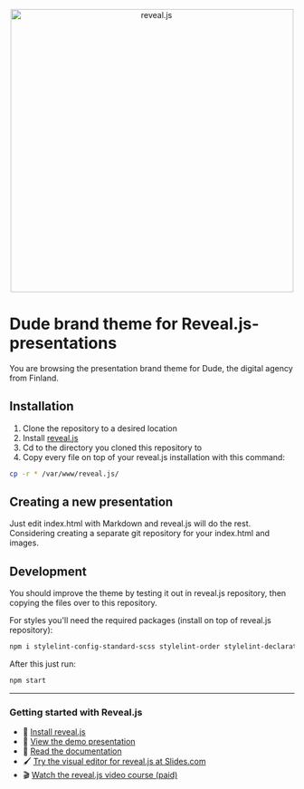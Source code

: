<p align="center">
  <a href="https://revealjs.com">
    <img src="https://hakim-static.s3.amazonaws.com/reveal-js/logo/v1/reveal-black-text-sticker.png" alt="reveal.js" width="500">
  </a>
</p>

# Dude brand theme for Reveal.js-presentations

You are browsing the presentation brand theme for Dude, the digital agency from Finland.

## Installation

1. Clone the repository to a desired location
2. Install [reveal.js](https://github.com/hakimel/reveal.js)
3. Cd to the directory you cloned this repository to
4. Copy every file on top of your reveal.js installation with this command:

```bash
cp -r * /var/www/reveal.js/
```

## Creating a new presentation

Just edit index.html with Markdown and reveal.js will do the rest. Considering creating a separate git repository for your index.html and images.

## Development

You should improve the theme by testing it out in reveal.js repository, then copying the files over to this repository.

For styles you'll need the required packages (install on top of reveal.js repository):

```bash
npm i stylelint-config-standard-scss stylelint-order stylelint-declaration-strict-value @ronilaukkarinen/stylelint-value-no-unknown-custom-properties @ronilaukkarinen/stylelint-a11y --save-dev
```

After this just run:

```bash
npm start
```

---

### Getting started with Reveal.js
- 🚀 [Install reveal.js](https://revealjs.com/installation)
- 👀 [View the demo presentation](https://revealjs.com/demo)
- 📖 [Read the documentation](https://revealjs.com/markup/)
- 🖌 [Try the visual editor for reveal.js at Slides.com](https://slides.com/)
- 🎬 [Watch the reveal.js video course (paid)](https://revealjs.com/course)
